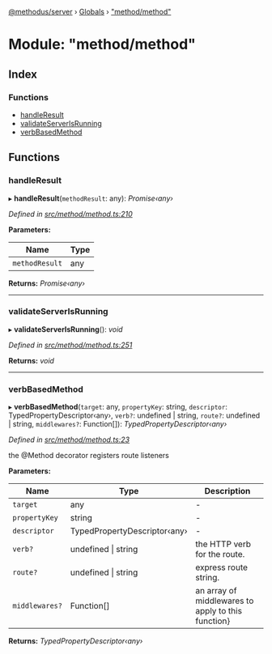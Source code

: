 [@methodus/server](../README.md) › [Globals](../globals.md) › ["method/method"](_method_method_.md)

# Module: "method/method"

## Index

### Functions

* [handleResult](_method_method_.md#handleresult)
* [validateServerIsRunning](_method_method_.md#validateserverisrunning)
* [verbBasedMethod](_method_method_.md#verbbasedmethod)

## Functions

###  handleResult

▸ **handleResult**(`methodResult`: any): *Promise‹any›*

*Defined in [src/method/method.ts:210](https://github.com/nodulusteam/methodus.dev/blob/9fa5503/modules/platform/server/src/method/method.ts#L210)*

**Parameters:**

Name | Type |
------ | ------ |
`methodResult` | any |

**Returns:** *Promise‹any›*

___

###  validateServerIsRunning

▸ **validateServerIsRunning**(): *void*

*Defined in [src/method/method.ts:251](https://github.com/nodulusteam/methodus.dev/blob/9fa5503/modules/platform/server/src/method/method.ts#L251)*

**Returns:** *void*

___

###  verbBasedMethod

▸ **verbBasedMethod**(`target`: any, `propertyKey`: string, `descriptor`: TypedPropertyDescriptor‹any›, `verb?`: undefined | string, `route?`: undefined | string, `middlewares?`: Function[]): *TypedPropertyDescriptor‹any›*

*Defined in [src/method/method.ts:23](https://github.com/nodulusteam/methodus.dev/blob/9fa5503/modules/platform/server/src/method/method.ts#L23)*

the @Method decorator registers route listeners

**Parameters:**

Name | Type | Description |
------ | ------ | ------ |
`target` | any | - |
`propertyKey` | string | - |
`descriptor` | TypedPropertyDescriptor‹any› | - |
`verb?` | undefined &#124; string | the HTTP verb for the route. |
`route?` | undefined &#124; string | express route string. |
`middlewares?` | Function[] | an array of middlewares to apply to this function}  |

**Returns:** *TypedPropertyDescriptor‹any›*

